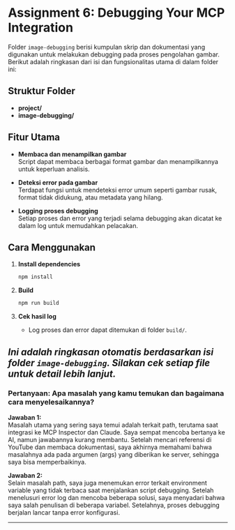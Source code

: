 # Assignment 6: Debugging Your MCP Integration

Folder `image-debugging` berisi kumpulan skrip dan dokumentasi yang digunakan untuk melakukan debugging pada proses pengolahan gambar. Berikut adalah ringkasan dari isi dan fungsionalitas utama di dalam folder ini:

## Struktur Folder

- **project/**  
- **image-debugging/**  

## Fitur Utama

- **Membaca dan menampilkan gambar**  
  Script dapat membaca berbagai format gambar dan menampilkannya untuk keperluan analisis.

- **Deteksi error pada gambar**  
  Terdapat fungsi untuk mendeteksi error umum seperti gambar rusak, format tidak didukung, atau metadata yang hilang.

- **Logging proses debugging**  
  Setiap proses dan error yang terjadi selama debugging akan dicatat ke dalam log untuk memudahkan pelacakan.

## Cara Menggunakan

1. **Install dependencies**
   ```bash
   npm install
   ```

2. **Build**
   ```bash
   npm run build
   ```

3. **Cek hasil log**
   - Log proses dan error dapat ditemukan di folder `build/`.

_Ini adalah ringkasan otomatis berdasarkan isi folder `image-debugging`. Silakan cek setiap file untuk detail lebih lanjut._
---

### Pertanyaan: Apa masalah yang kamu temukan dan bagaimana cara menyelesaikannya?

**Jawaban 1:**  
Masalah utama yang sering saya temui adalah terkait path, terutama saat integrasi ke MCP Inspector dan Claude. Saya sempat mencoba bertanya ke AI, namun jawabannya kurang membantu. Setelah mencari referensi di YouTube dan membaca dokumentasi, saya akhirnya memahami bahwa masalahnya ada pada argumen (args) yang diberikan ke server, sehingga saya bisa memperbaikinya.

**Jawaban 2:**  
Selain masalah path, saya juga menemukan error terkait environment variable yang tidak terbaca saat menjalankan script debugging. Setelah menelusuri error log dan mencoba beberapa solusi, saya menyadari bahwa saya salah penulisan di beberapa variabel. Setelahnya, proses debugging berjalan lancar tanpa error konfigurasi.

---

